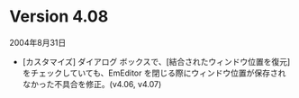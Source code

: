 # Version 4.08

2004年8月31日

- \[カスタマイズ\] ダイアログ ボックスで、\[結合されたウィンドウ位置を復元\] をチェックしていても、EmEditor を閉じる際にウィンドウ位置が保存されなかった不具合を修正。(v4.06, v4.07)
